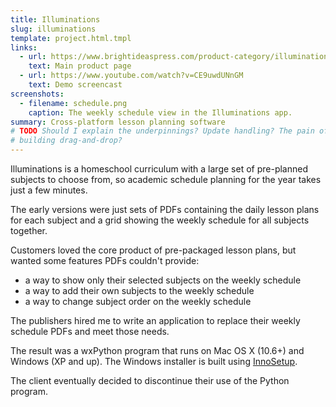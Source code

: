 ```yaml
---
title: Illuminations
slug: illuminations
template: project.html.tmpl
links:
  - url: https://www.brightideaspress.com/product-category/illuminations/
    text: Main product page
  - url: https://www.youtube.com/watch?v=CE9uwdUNnGM
    text: Demo screencast
screenshots:
  - filename: schedule.png
    caption: The weekly schedule view in the Illuminations app.
summary: Cross-platform lesson planning software
# TODO Should I explain the underpinnings? Update handling? The pain of
# building drag-and-drop?
---
```


Illuminations is a homeschool curriculum with a large set of pre-planned
subjects to choose from, so academic schedule planning for the year takes
just a few minutes.

The early versions were just sets of PDFs containing the daily lesson plans
for each subject and a grid showing the weekly schedule for all subjects
together.

Customers loved the core product of pre-packaged lesson plans, but wanted
some features PDFs couldn't provide:

* a way to show only their selected subjects on the weekly schedule
* a way to add their own subjects to the weekly schedule
* a way to change subject order on the weekly schedule

The publishers hired me to write an application to replace their weekly
schedule PDFs and meet those needs.

The result was a wxPython program that runs on Mac OS X (10.6+) and Windows (XP
and up). The Windows installer is built using
[InnoSetup](http://www.jrsoftware.org/isinfo.php).

The client eventually decided to discontinue their use of the Python program.
